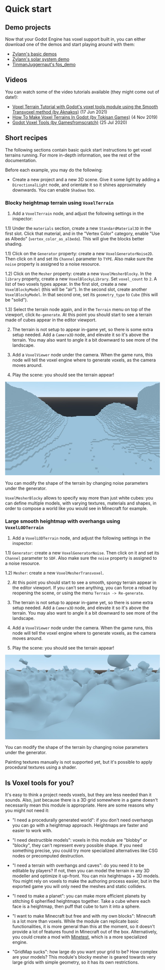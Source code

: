 Quick start
==============

Demo projects
------------------

Now that your Godot Engine has voxel support built in, you can either download one of the demos and start playing around with them:

- [Zylann's basic demos](https://github.com/Zylann/voxelgame)
- [Zylann's solar system demo](https://github.com/Zylann/solar_system_demo)
- [TinmanJuggernaut's fps_demo](https://github.com/tinmanjuggernaut/voxelgame)

Videos
--------

You can watch some of the video tutorials available (they might come out of date!):

- [Voxel Terrain Tutorial with Godot's voxel tools module using the Smooth Transvoxel method (by Aknakos)](https://www.youtube.com/watch?v=YDHkTJ6Na9U) (17 Jun 2021)
- [How To Make Voxel Terrains In Godot (by Tokisan Games)](https://www.youtube.com/watch?v=zfzmcbR1H_0) (4 Nov 2019)
- [Godot Voxel Tools (by Gamesfromscratch)](https://www.youtube.com/watch?v=WxZK_Yg5kU0) (25 Jul 2020)


Short recipes
---------------

The following sections contain basic quick start instructions to get voxel terrains running.
For more in-depth information, see the rest of the documentation.

Before each example, you may do the following:

- Create a new project and a new 3D scene. Give it some light by adding a `DirectionalLight` node, and orientate it so it shines approximately downwards. You can enable `Shadows` too.

### Blocky heightmap terrain using `VoxelTerrain`

1) Add a `VoxelTerrain` node, and adjust the following settings in the inspector:
	
1.1) Under the `materials` section, create a new `StandardMaterial3D` in the first slot. Click that material, and in the "Vertex Color" category, enable "Use as Albedo" (`vertex_color_as_albedo`). This will give the blocks better shading.

1.1) Click on the `Generator` property: create a new `VoxelGeneratorNoise2D`. Then click on it and set its `Channel` parameter to `TYPE`. Also make sure the `noise` property is assigned to a noise resource.

1.2) Click on the `Mesher` property: create a new `VoxelMesherBlocky`. In the `library` property, create a new `VoxelBlockyLibrary`. Set `voxel_count` to `2`. A list of two voxels types appear. In the first slot, create a new `VoxelBlockyModel` (this will be "air"). In the second slot, create another `VoxelBlockyModel`. In that second one, set its `geometry_type` to `Cube` (this will be "solid").

1.3) Select the terrain node again, and in the `Terrain` menu on top of the viewport, click `Re-generate`. At this point you should start to see a terrain made of cubes appear in the editor viewport.

2) The terrain is not setup to appear in-game yet, so there is some extra setup needed. Add a `Camera3D` node, and elevate it so it's above the terrain. You may also want to angle it a bit downward to see more of the landscape.

3) Add a `VoxelViewer` node under the camera. When the game runs, this node will tell the voxel engine where to generate voxels, as the camera moves around.

4) Play the scene: you should see the terrain appear!

![Screenshot of blocky terrain from the quick start guide](images/default-terrain.jpg)

You can modify the shape of the terrain by changing noise parameters under the generator. 

`VoxelMesherBlocky` allows to specify way more than just white cubes: you can define multiple models, with varying textures, materials and shapes, in order to compose a world like you would see in Minecraft for example.


### Large smooth heightmap with overhangs using `VoxelLODTerrain`

1) Add a `VoxelLODTerrain` node, and adjust the following settings in the inspector:

1.1) `Generator`: create a new `VoxelGeneratorNoise`. Then click on it and set its `Channel` parameter to `SDF`. Also make sure the `noise` property is assigned to a noise resource.

1.2) `Mesher`: create a new `VoxelMesherTransvoxel`.

2) At this point you should start to see a smooth, spongy terrain appear in the editor viewport. If you can't see anything, you can force a reload by reopening the scene, or using the menu `Terrain -> Re-generate`.

3) The terrain is not setup to appear in-game yet, so there is some extra setup needed. Add a `Camera3D` node, and elevate it so it's above the terrain. You may also want to angle it a bit downward to see more of the landscape.

4) Add a `VoxelViewer` node under the camera. When the game runs, this node will tell the voxel engine where to generate voxels, as the camera moves around.

5) Play the scene: you should see the terrain appear!

![Screenshot of smooth terrain from the quick start guide](images/noise-terrain-default.jpg)

You can modify the shape of the terrain by changing noise parameters under the generator. 

Painting textures manually is not supported yet, but it's possible to apply procedural textures using a shader.


Is Voxel tools for you?
--------------------------

It's easy to think a project needs voxels, but they are less needed than it sounds. Also, just because there is a 3D grid somewhere in a game doesn't necessarily mean this module is appropriate. Here are some reasons why you might not need it:

- "I need a procedurally generated world": if you don't need overhangs you can go with a heightmap approach. Heightmaps are faster and easier to work with.

- "I need destructible models": voxels in this module are "blobby" or "blocky", they can't represent every possible shape. If you need something precise, you could try more specialized alternatives like CSG nodes or precomputed destruction.

- "I need a terrain with overhangs and caves": do you need it to be editable by players? If not, then you can model the terrain in any 3D modeller and optimize it up-front. You can mix heightmaps + 3D models. You might rely on voxels to make the authoring process easier, but in the exported game you will only need the meshes and static colliders.

- "I need to make a planet": you can make more efficient planets by stitching 6 spherified heightmaps together. Take a cube where each face is a heightmap, then puff that cube to turn it into a sphere.

- "I want to make Minecraft but free and with my own blocks": Minecraft is a lot more than voxels. While the module can replicate basic functionalities, it is more general than this at the moment, so it doesn't provide a lot of features found in Minecraft out of the box. Alternatively, you could create a mod with [Minetest](https://www.minetest.net/), which is a more specialized engine.

- "GridMap sucks": how large do you want your grid to be? How complex are your models? This module's blocky mesher is geared towards very large grids with simple geometry, so it has its own restrictions.
